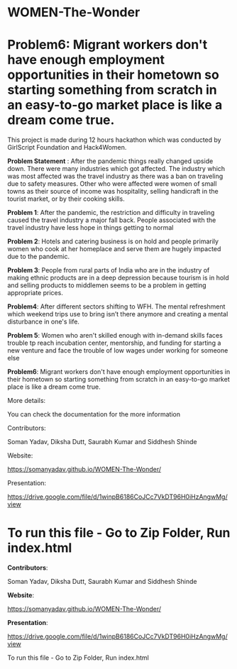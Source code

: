 # WOMEN-The-Wonder


Problem6: Migrant workers don't have enough employment opportunities in their hometown so starting something from scratch in an easy-to-go market place is like a dream come true.
=======
This project is made during 12 hours hackathon which was conducted by GirlScript Foundation and Hack4Women. 

**Problem Statement** :
After the pandemic things really changed upside down. There were many industries which got affected. The industry which was most affected was the travel industry as there was a ban on traveling due to safety measures. Other who were affected were women of small towns as their source of income was hospitality, selling handicraft in the tourist market, or by their cooking skills. 

**Problem 1**: After the pandemic, the restriction and difficulty in traveling caused the travel industry a major fall back. People associated with the travel industry have less hope in things getting to normal

**Problem 2**: Hotels and catering business is on hold and people primarily women who cook at her homeplace and serve them are hugely impacted due to the pandemic.

**Problem 3**: People from rural parts of India who are in the industry of making ethnic products are in a deep depression because tourism is in hold and selling products to middlemen seems to be a problem in getting appropriate prices.

**Problem4**: After different sectors shifting to WFH. The mental refreshment which weekend trips use to bring isn’t there anymore and creating a mental disturbance in one's life.

**Problem 5**: Women who aren't skilled enough with in-demand skills faces trouble tp reach incubation center, mentorship, and funding for starting a new venture and face the trouble of low wages under working for someone else

**Problem6**: Migrant workers don't have enough employment opportunities in their hometown so starting something from scratch in an easy-to-go market place is like a dream come true.

More details:

You can check the documentation for the more information


Contributors:

Soman Yadav, Diksha Dutt, Saurabh Kumar and Siddhesh Shinde

Website:

https://somanyadav.github.io/WOMEN-The-Wonder/

Presentation:

https://drive.google.com/file/d/1winpB6186CoJCc7VkDT96H0iHzAngwMg/view

To run this file - Go to Zip Folder, Run index.html
=======
**Contributors**:

Soman Yadav, Diksha Dutt, Saurabh Kumar and Siddhesh Shinde

**Website**:

https://somanyadav.github.io/WOMEN-The-Wonder/

**Presentation**:

https://drive.google.com/file/d/1winpB6186CoJCc7VkDT96H0iHzAngwMg/view

To run this file - Go to Zip Folder, Run index.html 


